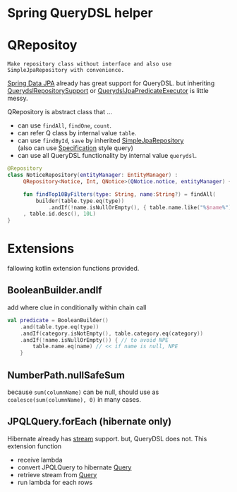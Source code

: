 # Spring QueryDSL helper

# QRepositoy
`Make repository class without interface and also use SimpleJpaRepository with convenience.`


[Spring Data JPA](https://docs.spring.io/spring-data/jpa/docs/current/reference/html/#core.extensions.querydsl)
already has great support for QueryDSL. but inheriting [QuerydslRepositorySupport](https://docs.spring.io/spring-data/data-jpa/docs/current/api/org/springframework/data/jpa/repository/support/QuerydslRepositorySupport.html)
or [QuerydslJpaPredicateExecutor](https://docs.spring.io/spring-data/data-jpa/docs/current/api/org/springframework/data/jpa/repository/support/QuerydslJpaPredicateExecutor.html) 
is little messy. 

QRepository is abstract class that ...
- can use `findAll`, `findOne`, `count`.
- can refer Q class by internal value `table`.
- can use `findById`, `save` by inherited [SimpleJpaRepository](https://docs.spring.io/spring-data/data-jpa/docs/current/api/org/springframework/data/jpa/repository/support/SimpleJpaRepository.html)   
(also can use [Specification](https://docs.spring.io/spring-data/data-jpa/docs/current/api/org/springframework/data/jpa/domain/Specification.html) style query)
- can use all QueryDSL functionality by internal value `querydsl`.

```kotlin
@Repository
class NoticeRepository(entityManager: EntityManager) :
     QRepository<Notice, Int, QNotice>(QNotice.notice, entityManager) {

     fun findTop10ByFilters(type: String, name:String?) = findAll(
         builder(table.type.eq(type))
             .andIf(!name.isNullOrEmpty(), { table.name.like("%$name%") })
     , table.id.desc(), 10L)
}
```

# Extensions
fallowing kotlin extension functions provided.

## BooleanBuilder.andIf
add where clue in conditionally within chain call

```kotlin
val predicate = BooleanBuilder()
    .and(table.type.eq(type))
    .andIf(category.isNotEmpty(), table.category.eq(category))
    .andIf(!name.isNullOrEmpty()) { // to avoid NPE
        table.name.eq(name) // << if name is null, NPE
    }   
```

## NumberPath.nullSafeSum
because `sum(columnName)` can be null, should use as `coalesce(sum(columnName), 0)` in many cases.

## JPQLQuery.forEach (hibernate only)
Hibernate already has [stream](https://docs.jboss.org/hibernate/orm/5.4/javadocs/org/hibernate/query/Query.html#stream--) support. but, QueryDSL does not.
This extension function
- receive lambda
- convert JPQLQuery to hibernate [Query](https://docs.jboss.org/hibernate/orm/5.4/javadocs/org/hibernate/query/Query.html)
- retrieve stream from [Query](https://docs.jboss.org/hibernate/orm/5.4/javadocs/org/hibernate/query/Query.html)
- run lambda for each rows



